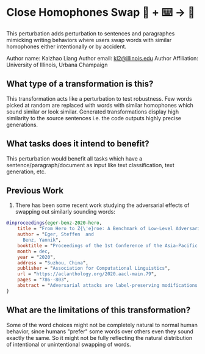 # Close Homophones Swap 🦎  + ⌨️ → 🐍
This perturbation adds perturbation to sentences and paragraphes mimicking writing behaviors where users swap words with similar homophones either intentionally or by accident.

Author name: Kaizhao Liang
Author email: kl2@illinois.edu
Author Affiliation: University of Illinois, Urbana Champaign

## What type of a transformation is this?
This transformation acts like a perturbation to test robustness. Few words picked at random are replaced with words with similar homophones
which sound similar or look similar. Generated transformations display high similarity to the
source sentences i.e. the code outputs highly precise generations.

## What tasks does it intend to benefit?
This perturbation would benefit all tasks which have a sentence/paragraph/document as input like text classification,
text generation, etc.

## Previous Work
1) There has been some recent work studying the adversarial effects of swapping out similarly sounding words:
```bibtex
@inproceedings{eger-benz-2020-hero,
    title = "From Hero to Z{\'e}roe: A Benchmark of Low-Level Adversarial Attacks",
    author = "Eger, Steffen  and
      Benz, Yannik",
    booktitle = "Proceedings of the 1st Conference of the Asia-Pacific Chapter of the Association for Computational Linguistics and the 10th International Joint Conference on Natural Language Processing",
    month = dec,
    year = "2020",
    address = "Suzhou, China",
    publisher = "Association for Computational Linguistics",
    url = "https://aclanthology.org/2020.aacl-main.79",
    pages = "786--803",
    abstract = "Adversarial attacks are label-preserving modifications to inputs of machine learning classifiers designed to fool machines but not humans. Natural Language Processing (NLP) has mostly focused on high-level attack scenarios such as paraphrasing input texts. We argue that these are less realistic in typical application scenarios such as in social media, and instead focus on low-level attacks on the character-level. Guided by human cognitive abilities and human robustness, we propose the first large-scale catalogue and benchmark of low-level adversarial attacks, which we dub Z{\'e}roe, encompassing nine different attack modes including visual and phonetic adversaries. We show that RoBERTa, NLP{'}s current workhorse, fails on our attacks. Our dataset provides a benchmark for testing robustness of future more human-like NLP models.",
}
```

## What are the limitations of this transformation?
Some of the word choices might not be completely natural to normal human behavior, since humans "prefer" some words over others even they sound exactly the same. So it might not be fully reflecting the natural distribution of intentional or unintentional swapping of words.
